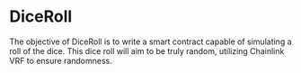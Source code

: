 # DiceRoll

The objective of DiceRoll is to write a smart contract capable of simulating a roll of the dice. This dice roll will aim to be truly random, utilizing Chainlink VRF to ensure randomness.